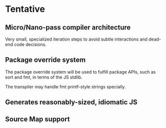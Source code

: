 # Tentative

## Micro/Nano-pass compiler architecture

Very small, specialized iteration steps to avoid subtle interactions and dead-end code decisions.

## Package override system

The package override system will be used to fulfill package APIs, such as sort and fmt, in terms of the JS stdlib.

The transpiler may handle fmt printf-style strings specially.

## Generates reasonably-sized, idiomatic JS

## Source Map support

